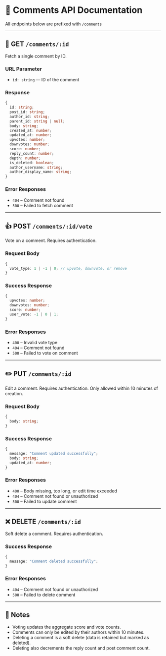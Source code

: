 # 💬 Comments API Documentation

All endpoints below are prefixed with `/comments`

---

## 📄 GET `/comments/:id`

Fetch a single comment by ID.

### URL Parameter

- `id: string` — ID of the comment

### Response

```ts
{
  id: string;
  post_id: string;
  author_id: string;
  parent_id: string | null;
  body: string;
  created_at: number;
  updated_at: number;
  upvotes: number;
  downvotes: number;
  score: number;
  reply_count: number;
  depth: number;
  is_deleted: boolean;
  author_username: string;
  author_display_name: string;
}
```

### Error Responses

- `404` – Comment not found
- `500` – Failed to fetch comment

---

## 👍 POST `/comments/:id/vote`

Vote on a comment. Requires authentication.

### Request Body

```ts
{
  vote_type: 1 | -1 | 0; // upvote, downvote, or remove
}
```

### Success Response

```ts
{
  upvotes: number;
  downvotes: number;
  score: number;
  user_vote: -1 | 0 | 1;
}
```

### Error Responses

- `400` – Invalid vote type
- `404` – Comment not found
- `500` – Failed to vote on comment

---

## ✏️ PUT `/comments/:id`

Edit a comment. Requires authentication. Only allowed within 10 minutes of creation.

### Request Body

```ts
{
  body: string;
}
```

### Success Response

```ts
{
  message: "Comment updated successfully";
  body: string;
  updated_at: number;
}
```

### Error Responses

- `400` – Body missing, too long, or edit time exceeded
- `404` – Comment not found or unauthorized
- `500` – Failed to update comment

---

## ❌ DELETE `/comments/:id`

Soft delete a comment. Requires authentication.

### Success Response

```ts
{
  message: "Comment deleted successfully";
}
```

### Error Responses

- `404` – Comment not found or unauthorized
- `500` – Failed to delete comment

---

## 📝 Notes

- Voting updates the aggregate score and vote counts.
- Comments can only be edited by their authors within 10 minutes.
- Deleting a comment is a soft delete (data is retained but marked as deleted).
- Deleting also decrements the reply count and post comment count.
